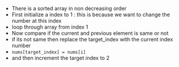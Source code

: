 - There is a sorted array in non decreasing order
- First initialize a index to 1 : this is because we want to change the number at this index
- loop through array from index 1
- Now compare if the current and previous element is same or not
- if its not same then replace the target_index with the current index number
- `nums[target_index] = nums[i]`
- and then increment the target index to 2
